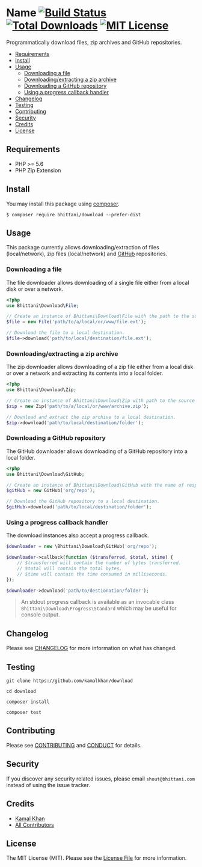 # Name [![Build Status][icon-status]][link-status] [![Total Downloads][icon-downloads]][link-downloads] [![MIT License][icon-license]](LICENSE.md)

Programmatically download files, zip archives and GitHub repositories.

- [Requirements](#requirements)
- [Install](#install)
- [Usage](#usage)
  - [Downloading a file](#downloading-a-file)
  - [Downloading/extracting a zip archive](#downloadingextracting-a-zip-archive)
  - [Downloading a GitHub repository](#downloading-a-github-repository)
  - [Using a progress callback handler](#using-a-progress-callback-handler)
- [Changelog](#changelog)
- [Testing](#testing)
- [Contributing](#contributing)
- [Security](#security)
- [Credits](#credits)
- [License](#license)

## Requirements

- PHP >= 5.6
- PHP Zip Extension

## Install

You may install this package using [composer][link-composer].

```shell
$ composer require bhittani/download --prefer-dist
```

## Usage

This package currently allows downloading/extraction of files (local/network), zip files (local/network) and [GitHub][link-github] repositories.

### Downloading a file

The file downloader allows downloading of a single file either from a local disk or over a network.

```php
<?php
use Bhittani\Download\File;

// Create an instance of Bhittani\Download\File with the path to the source file.
$file = new File('path/to/a/local/or/www/file.ext');

// Download the file to a local destination.
$file->download('path/to/local/destination/file.ext');
```

### Downloading/extracting a zip archive

The zip downloader allows downloading of a zip file either from a local disk or over a network and extracting its contents into a local folder.

```php
<?php
use Bhittani\Download\Zip;

// Create an instance of Bhittani\Download\Zip with path to the source zip archive.
$zip = new Zip('path/to/a/local/or/www/archive.zip');

// Download and extract the zip archive to a local destination.
$zip->download('path/to/local/destination/folder');
```

### Downloading a GitHub repository

The GitHub downloader allows downloading of a GitHub repository into a local folder.

```php
<?php
use Bhittani\Download\GitHub;

// Create an instance of Bhittani\Download\GitHub with the name of respository.
$gitHub = new GitHub('org/repo');

// Download the GitHub repository to a local destination.
$gitHub->download('path/to/local/destination/folder');
```

### Using a progress callback handler

The download instances also accept a progress callback.

```php
$downloader = new \Bhittani\Download\GitHub('org/repo');

$downloader->callback(function ($transferred, $total, $time) {
    // $transferred will contain the number of bytes transferred.
    // $total will contain the total bytes.
    // $time will contain the time consumed in milliseconds.
});

$downloader->download('path/to/destionation/folder');
```

> An stdout progress callback is available as an invocable class `Bhittani\Download\Progress\Standard` which may be useful for console output.

## Changelog

Please see [CHANGELOG](CHANGELOG.md) for more information on what has changed.

## Testing

```shell
git clone https://github.com/kamalkhan/download

cd download

composer install

composer test
```

## Contributing

Please see [CONTRIBUTING](CONTRIBUTING.md) and [CONDUCT](CONDUCT.md) for details.

## Security

If you discover any security related issues, please email `shout@bhittani.com` instead of using the issue tracker.

## Credits

- [Kamal Khan](http://bhittani.com)
- [All Contributors](https://github.com/kamalkhan/download/contributors)

## License

The MIT License (MIT). Please see the [License File](LICENSE.md) for more information.

<!--Status-->
[icon-status]: https://img.shields.io/github/workflow/status/kamalkhan/download/main?style=flat-square
[link-status]: https://github.com/kamalkhan/download

<!--Downloads-->
[icon-downloads]: https://img.shields.io/packagist/dt/bhittani/download.svg?style=flat-square
[link-downloads]: https://packagist.org/packages/bhittani/download

<!--License-->
[icon-license]: https://img.shields.io/badge/license-MIT-brightgreen.svg?style=flat-square

<!--composer-->
[link-composer]: https://getcomposer.org

<!--github-->
[link-github]: https://github.com
